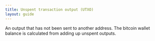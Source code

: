 ```yaml
---
title: Unspent transaction output (UTXO)
layout: guide
---
```

An output that has not been sent to another address. The bitcoin wallet balance is calculated from adding up unspent outputs.
